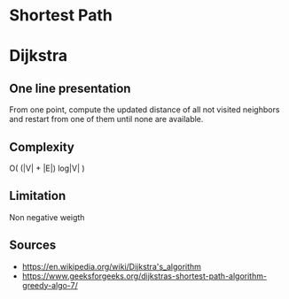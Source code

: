# Shortest Path


# Dijkstra

## One line presentation
From one point, compute the updated distance of all not visited neighbors and restart from one of them until none are available.

## Complexity
O( (|V| + |E|) log|V| )

## Limitation
Non negative weigth

## Sources
* https://en.wikipedia.org/wiki/Dijkstra's_algorithm
* https://www.geeksforgeeks.org/dijkstras-shortest-path-algorithm-greedy-algo-7/
